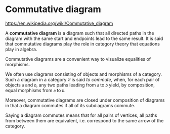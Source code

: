 # Commutative diagram

https://en.wikipedia.org/wiki/Commutative_diagram

A **commutative diagram** is a diagram such that all directed paths in the diagram with the same start and endpoints lead to the same result. It is said that commutative diagrams play the role in category theory that equations play in algebra.

Commutative diagrams are a convenient way to visualize equalities of morphisms.

We often use diagrams consisting of objects and morphisms of a category. Such a diagram in a category `𝒞` is said *to commute*, when, for each pair of objects `𝑎` and `𝑏`, any two paths leading from `𝑎` to `𝑏` yield, by composition, equal morphisms from `𝑎` to `𝑏`.

Moreover, commutative diagrams are closed under composition of diagrams in that a diagram commutes if all of its subdiagrams commute.

Saying a diagram commutes means that for all pairs of vertices, all paths from between them are equivalent, i.e. correspond to the same arrow of the category.

